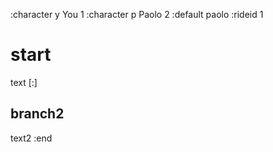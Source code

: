 :character y You 1
:character p Paolo 2
:default paolo
:rideid 1

# start

text [:]

## branch2

text2
:end
